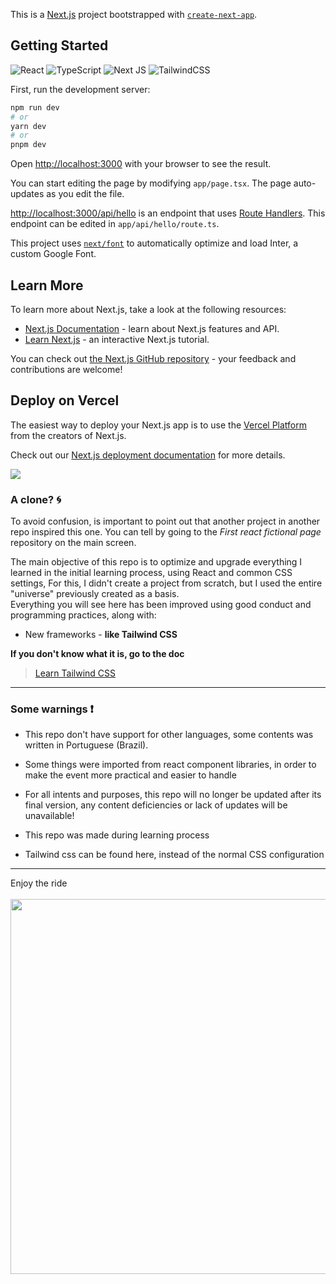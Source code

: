 This is a [Next.js](https://nextjs.org/) project bootstrapped with [`create-next-app`](https://github.com/vercel/next.js/tree/canary/packages/create-next-app).

## Getting Started

![React](https://img.shields.io/badge/react-%2320232a.svg?style=for-the-badge&logo=react&logoColor=%2361DAFB)
![TypeScript](https://img.shields.io/badge/typescript-%23007ACC.svg?style=for-the-badge&logo=typescript&logoColor=white)
![Next JS](https://img.shields.io/badge/Next-black?style=for-the-badge&logo=next.js&logoColor=white)
![TailwindCSS](https://img.shields.io/badge/tailwindcss-%2338B2AC.svg?style=for-the-badge&logo=tailwind-css&logoColor=white)

First, run the development server:

```bash
npm run dev
# or
yarn dev
# or
pnpm dev
```

Open [http://localhost:3000](http://localhost:3000) with your browser to see the result.

You can start editing the page by modifying `app/page.tsx`. The page auto-updates as you edit the file.

[http://localhost:3000/api/hello](http://localhost:3000/api/hello) is an endpoint that uses [Route Handlers](https://beta.nextjs.org/docs/routing/route-handlers). This endpoint can be edited in `app/api/hello/route.ts`.

This project uses [`next/font`](https://nextjs.org/docs/basic-features/font-optimization) to automatically optimize and load Inter, a custom Google Font.

## Learn More

To learn more about Next.js, take a look at the following resources:

- [Next.js Documentation](https://nextjs.org/docs) - learn about Next.js features and API.
- [Learn Next.js](https://nextjs.org/learn) - an interactive Next.js tutorial.

You can check out [the Next.js GitHub repository](https://github.com/vercel/next.js/) - your feedback and contributions are welcome!

## Deploy on Vercel

The easiest way to deploy your Next.js app is to use the [Vercel Platform](https://vercel.com/new?utm_medium=default-template&filter=next.js&utm_source=create-next-app&utm_campaign=create-next-app-readme) from the creators of Next.js.

Check out our [Next.js deployment documentation](https://nextjs.org/docs/deployment) for more details.

![](https://i.imgur.com/waxVImv.png)

### A clone? 🌀

To avoid confusion, is important to point out that another project in another repo inspired this one.
You can tell by going to the *First react fictional page* repository on the main screen.

The main objective of this repo is to optimize and upgrade everything I learned in the initial learning process, using React and common CSS settings,
For this, I didn't create a project from scratch, but I used the entire "universe" previously created as a basis.
<br />
Everything you will see here has been improved using good conduct and programming practices, along with:

* New frameworks - **like Tailwind CSS**

**If you don't know what it is, go to the doc**

> [Learn Tailwind CSS](https://tailwindcss.com)

---

### Some warnings ❗
* This repo don't have support for other languages, some contents was written in Portuguese (Brazil).

* Some things were imported from react component libraries, in order to make the event more practical and easier to handle

* For all intents and purposes, this repo will no longer be updated after its final version, any content deficiencies or lack of updates will be unavailable!

* This repo was made during learning process
  
* Tailwind css can be found here, instead of the normal CSS configuration

---

Enjoy the ride
<br>
<br>
<img src="https://github.com/Anmol-Baranwal/Cool-GIFs-For-GitHub/assets/74038190/0c7eb6ed-663b-4ce4-bfbd-18239a38ba1b" width="600">
<br><br>

